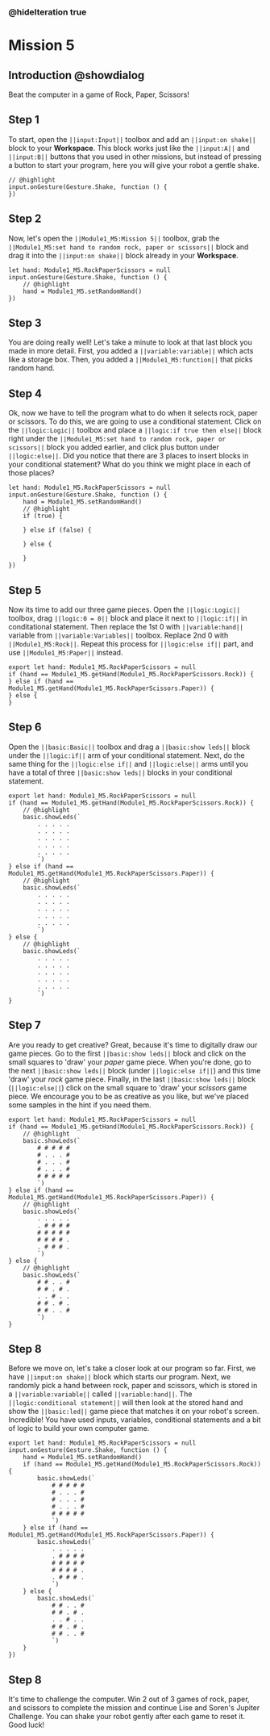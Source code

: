### @hideIteration true

# Mission 5

## Introduction @showdialog

Beat the computer in a game of Rock, Paper, Scissors!

## Step 1

To start, open the ``||input:Input||`` toolbox and add an ``||input:on shake||`` block to your **Workspace**. This block works just like the ``||input:A||`` and ``||input:B||`` buttons that you used in other missions, but instead of pressing a button to start your program, here you will give your robot a gentle shake.

```blocks
// @highlight
input.onGesture(Gesture.Shake, function () {
})
```


## Step 2

Now, let's open the ``||Module1_M5:Mission 5||`` toolbox, grab the ``||Module1_M5:set hand to random rock, paper or scissors||`` block and drag it into the ``||input:on shake||`` block already in your **Workspace**.

```blocks
let hand: Module1_M5.RockPaperScissors = null
input.onGesture(Gesture.Shake, function () {
    // @highlight
    hand = Module1_M5.setRandomHand()
})
```

## Step 3

You are doing really well! Let's take a minute to look at that last block you made in more detail. First, you added a ``||variable:variable||`` which acts like a storage box. Then, you added a ``||Module1_M5:function||`` that picks random hand.

## Step 4

Ok, now we have to tell the program what to do when it selects rock, paper or scissors. To do this, we are going to use a conditional statement. Click on the ``||logic:Logic||`` toolbox and place a ``||logic:if true then else||`` block right under the ``||Module1_M5:set hand to random rock, paper or scissors||`` block you added earlier, and click plus button under ``||logic:else||``. Did you notice that there are 3 places to insert blocks in your conditional statement? What do you think we might place in each of those places?

```blocks
let hand: Module1_M5.RockPaperScissors = null
input.onGesture(Gesture.Shake, function () {
    hand = Module1_M5.setRandomHand()
    // @highlight
    if (true) {
    	
    } else if (false) {
    	
    } else {
    	
    }
})
```

## Step 5

Now its time to add our three game pieces. Open the ``||logic:Logic||`` toolbox, drag ``||logic:0 = 0||`` block and place it next to ``||logic:if||`` in conditational statement. Then replace the 1st 0 with ``||variable:hand||`` variable from ``||variable:Variables||`` toolbox. Replace 2nd 0 with ``||Module1_M5:Rock||``. Repeat this process for ``||logic:else if||`` part, and use ``||Module1_M5:Paper||`` instead.

```block
export let hand: Module1_M5.RockPaperScissors = null
if (hand == Module1_M5.getHand(Module1_M5.RockPaperScissors.Rock)) {
} else if (hand == Module1_M5.getHand(Module1_M5.RockPaperScissors.Paper)) {
} else {
}
```

## Step 6

Open the ``||basic:Basic||`` toolbox and drag a ``||basic:show leds||`` block under the ``||logic:if||`` arm of your conditional statement. Next, do the same thing for the ``||logic:else if||`` and ``||logic:else||`` arms until you have a total of three ``||basic:show leds||`` blocks in your conditional statement.

```block
export let hand: Module1_M5.RockPaperScissors = null
if (hand == Module1_M5.getHand(Module1_M5.RockPaperScissors.Rock)) {
    // @highlight
    basic.showLeds(`
        . . . . .
        . . . . .
        . . . . .
        . . . . .
        . . . . .
        `)
} else if (hand == Module1_M5.getHand(Module1_M5.RockPaperScissors.Paper)) {
    // @highlight
    basic.showLeds(`
        . . . . .
        . . . . .
        . . . . .
        . . . . .
        . . . . .
        `)
} else {
    // @highlight
    basic.showLeds(`
        . . . . .
        . . . . .
        . . . . .
        . . . . .
        . . . . .
        `)
}
```

## Step 7

Are you ready to get creative? Great, because it's time to digitally draw our game pieces. Go to the first ``||basic:show leds||`` block and click on the small squares to 'draw' your *paper* game piece. When you're done, go to the next ``||basic:show leds||`` block (under ``||logic:else if||``) and this time 'draw' your *rock* game piece. Finally, in the last ``||basic:show leds||`` block (``||logic:else||``) click on the small square to 'draw' your *scissors* game piece. We encourage you to be as creative as you like, but we've placed some samples in the hint if you need them. 

```block
export let hand: Module1_M5.RockPaperScissors = null
if (hand == Module1_M5.getHand(Module1_M5.RockPaperScissors.Rock)) {
    // @highlight
    basic.showLeds(`
        # # # # #
        # . . . #
        # . . . #
        # . . . #
        # # # # #
        `)
} else if (hand == Module1_M5.getHand(Module1_M5.RockPaperScissors.Paper)) {
    // @highlight
    basic.showLeds(`
        . . . . .
        . # # # #
        # # # # #
        # # # # .
        . # # # .
        `)
} else {
    // @highlight
    basic.showLeds(`
        # # . . #
        # # . # .
        . . # . .
        # # . # .
        # # . . #
        `)
}
```

## Step 8

Before we move on, let's take a closer look at our program so far. First, we have ``||input:on shake||`` block which starts our program. Next, we randomly pick a hand between rock, paper and scissors, which is stored in a ``||variable:variable||`` called ``||variable:hand||``. The ``||logic:conditional statement||`` will then look at the stored hand and show the ``||basic:led||`` game piece that matches it on your robot's screen. Incredible! You have used inputs, variables, conditional statements and a bit of logic to build your own computer game.

```blocks
export let hand: Module1_M5.RockPaperScissors = null
input.onGesture(Gesture.Shake, function () {
    hand = Module1_M5.setRandomHand()
    if (hand == Module1_M5.getHand(Module1_M5.RockPaperScissors.Rock)) {
        basic.showLeds(`
            # # # # #
            # . . . #
            # . . . #
            # . . . #
            # # # # #
            `)
    } else if (hand == Module1_M5.getHand(Module1_M5.RockPaperScissors.Paper)) {
        basic.showLeds(`
            . . . . .
            . # # # #
            # # # # #
            # # # # .
            . # # # .
            `)
    } else {
        basic.showLeds(`
            # # . . #
            # # . # .
            . . # . .
            # # . # .
            # # . . #
            `)
    }
})
```

## Step 8

It's time to challenge the computer. Win 2 out of 3 games of rock, paper, and scissors to complete the mission and continue Lise and Soren's Jupiter Challenge. You can shake your robot gently after each game to reset it. Good luck!